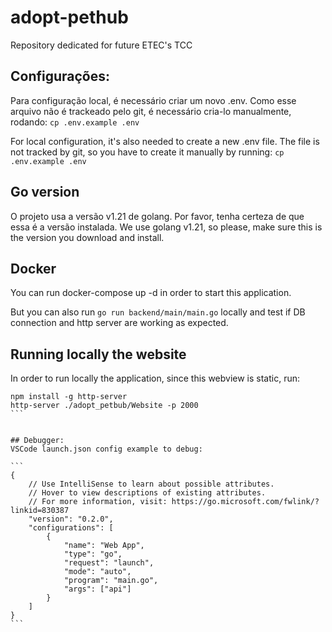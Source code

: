 # adopt-pethub
Repository dedicated for future ETEC's TCC

## Configurações:
Para configuração local, é necessário criar um novo .env. Como esse arquivo não é trackeado pelo git, é necessário cria-lo manualmente, rodando:
`cp .env.example .env`

For local configuration, it's also needed to create a new .env file. The file is not tracked by git, so you have to create it manually by running:
`cp .env.example .env`

## Go version
O projeto usa a versão v1.21 de golang. Por favor, tenha certeza de que essa é a versão instalada.
We use golang v1.21, so please, make sure this is the version you download and install.

## Docker
You can run docker-compose up -d in order to start this application.

But you can also run `go run backend/main/main.go` locally and test if DB connection and http server are working as expected.

## Running locally the website

In order to run locally the application, since this webview is static, run:
````
npm install -g http-server
http-server ./adopt_petbub/Website -p 2000
```


## Debugger:
VSCode launch.json config example to debug:

```
{
    // Use IntelliSense to learn about possible attributes.
    // Hover to view descriptions of existing attributes.
    // For more information, visit: https://go.microsoft.com/fwlink/?linkid=830387
    "version": "0.2.0",
    "configurations": [
        {
            "name": "Web App",
            "type": "go",
            "request": "launch",
            "mode": "auto",
            "program": "main.go",
            "args": ["api"]
        }
    ]
}
```

